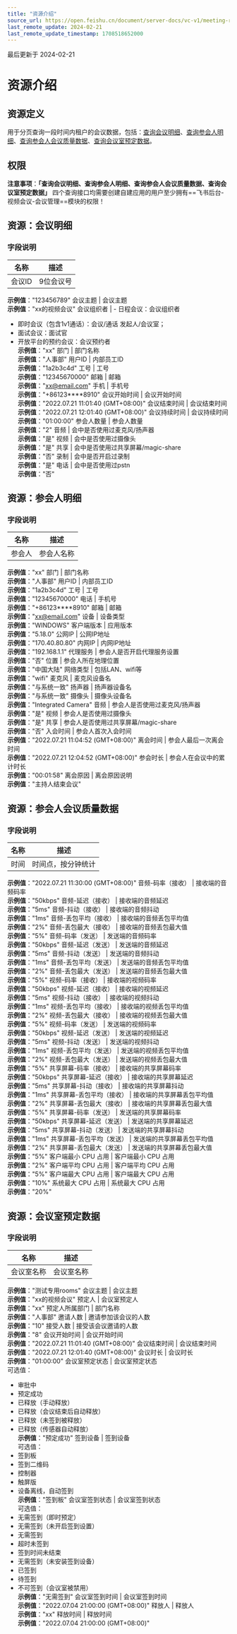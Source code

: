 ```yaml
---
title: "资源介绍"
source_url: https://open.feishu.cn/document/server-docs/vc-v1/meeting-room-data/resource-introduction
last_remote_update: 2024-02-21
last_remote_update_timestamp: 1708518652000
---
```

最后更新于 2024-02-21

#  资源介绍
##  资源定义
用于分页查询一段时间内租户的会议数据，包括：[查询会议明细](https://open.feishu.cn/document/uAjLw4CM/ukTMukTMukTM/reference/vc-v1/meeting_list/get)、[查询参会人明细](https://open.feishu.cn/document/uAjLw4CM/ukTMukTMukTM/reference/vc-v1/participant_list/get)、[查询参会人会议质量数据](https://open.feishu.cn/document/uAjLw4CM/ukTMukTMukTM/reference/vc-v1/participant_quality_list/get)、[查询会议室预定数据](https://open.feishu.cn/document/uAjLw4CM/ukTMukTMukTM/reference/vc-v1/resource_reservation_list/get)。

## 权限
**注意事项**：**「查询会议明细、查询参会人明细、查询参会人会议质量数据、查询会议室预定数据」** 四个查询接口均需要创建自建应用的用户至少拥有==飞书后台-视频会议-会议管理==模块的权限！

##  资源：会议明细

###  字段说明

名称 | 描述
--- | ---
会议ID | 9位会议号  
**示例值**："123456789"
会议主题 | 会议主题  
**示例值**："xx的视频会议"
会议组织者 | - 日程会议：会议组织者  
- 即时会议（包含1v1通话）：会议/通话 发起人/会议室；  
- 面试会议：面试官  
- 开放平台的预约会议：会议预约者  
**示例值**："xx"
部门 | 部门名称  
**示例值**："人事部"
用户ID | 内部员工ID  
**示例值**："1a2b3c4d"
工号 | 工号  
**示例值**："12345670000"
邮箱 | 邮箱  
**示例值**："xx@email.com"
手机 | 手机号  
**示例值**："+86123****8910"
会议开始时间 | 会议开始时间  
**示例值**："2022.07.21 11:01:40 (GMT+08:00)"
会议结束时间 | 会议结束时间  
**示例值**："2022.07.21 12:01:40 (GMT+08:00)"
会议持续时间 | 会议持续时间  
**示例值**："01:00:00"
参会人数量 | 参会人数量  
**示例值**："2"
音频 | 会中是否使用过麦克风/扬声器  
**示例值**："是"
视频 | 会中是否使用过摄像头  
**示例值**："是"
共享 | 会中是否使用过共享屏幕/magic-share  
**示例值**："否"
录制 | 会中是否开启过录制  
**示例值**："是"
电话 | 会中是否使用过pstn  
**示例值**："否"

##  资源：参会人明细

###  字段说明

名称 | 描述
--- | ---
参会人 | 参会人名称  
**示例值**："xx"
部门 | 部门名称  
**示例值**："人事部"
用户ID | 内部员工ID  
**示例值**："1a2b3c4d"
工号 | 工号  
**示例值**："12345670000"
电话 | 手机号  
**示例值**："+86123****8910"
邮箱 | 邮箱  
**示例值**："xx@email.com"
设备 | 设备类型  
**示例值**："WINDOWS"
客户端版本 | 应用版本  
**示例值**："5.18.0"
公网IP | 公网IP地址  
**示例值**："170.40.80.80"
内网IP | 内网IP地址  
**示例值**："192.168.1.1"
代理服务 | 参会人是否开启代理服务设置  
**示例值**："否"
位置 | 参会人所在地理位置  
**示例值**："中国大陆"
网络类型 | 包括LAN、wifi等  
**示例值**："wifi"
麦克风 | 麦克风设备名  
**示例值**："与系统一致"
扬声器 | 扬声器设备名  
**示例值**："与系统一致"
摄像头 | 摄像头设备名  
**示例值**："Integrated Camera"
音频 | 参会人是否使用过麦克风/扬声器  
**示例值**："是"
视频 | 参会人是否使用过摄像头  
**示例值**："是"
共享 | 参会人是否使用过共享屏幕/magic-share  
**示例值**："否"
入会时间 | 参会人首次入会时间  
**示例值**："2022.07.21 11:04:52 (GMT+08:00)"
离会时间 | 参会人最后一次离会时间  
**示例值**："2022.07.21 12:04:52 (GMT+08:00)"
参会时长 | 参会人在会议中的累计时长  
**示例值**："00:01:58"
离会原因 | 离会原因说明  
**示例值**："主持人结束会议"

##  资源：参会人会议质量数据

###  字段说明

名称 | 描述
--- | ---
时间 | 时间点，按分钟统计  
**示例值**："2022.07.21 11:30:00 (GMT+08:00)"
音频-码率（接收） | 接收端的音频码率  
**示例值**："50kbps"
音频-延迟（接收） | 接收端的音频延迟  
**示例值**："5ms"
音频-抖动（接收） | 接收端的音频抖动  
**示例值**："1ms"
音频-丢包平均（接收） | 接收端的音频丢包平均值  
**示例值**："2%"
音频-丢包最大（接收） | 接收端的音频丢包最大值  
**示例值**："5%"
音频-码率（发送） | 发送端的音频码率  
**示例值**："50kbps"
音频-延迟（发送） | 发送端的音频延迟  
**示例值**："5ms"
音频-抖动（发送） | 发送端的音频抖动  
**示例值**："1ms"
音频-丢包平均（发送） | 发送端的音频丢包平均值  
**示例值**："2%"
音频-丢包最大（发送） | 发送端的音频丢包最大值  
**示例值**："5%"
视频-码率（接收） | 接收端的视频码率  
**示例值**："50kbps"
视频-延迟（接收） | 接收端的视频延迟  
**示例值**："5ms"
视频-抖动（接收） | 接收端的视频抖动  
**示例值**："1ms"
视频-丢包平均（接收） | 接收端的视频丢包平均值  
**示例值**："2%"
视频-丢包最大（接收） | 接收端的视频丢包最大值  
**示例值**："5%"
视频-码率（发送） | 发送端的视频码率  
**示例值**："50kbps"
视频-延迟（发送） | 发送端的视频延迟  
**示例值**："5ms"
视频-抖动（发送） | 发送端的视频抖动  
**示例值**："1ms"
视频-丢包平均（发送） | 发送端的视频丢包平均值  
**示例值**："2%"
视频-丢包最大（发送） | 发送端的视频丢包最大值  
**示例值**："5%"
共享屏幕-码率（接收） | 接收端的共享屏幕码率  
**示例值**："50kbps"
共享屏幕-延迟（接收） | 接收端的共享屏幕延迟  
**示例值**："5ms"
共享屏幕-抖动（接收） | 接收端的共享屏幕抖动  
**示例值**："1ms"
共享屏幕-丢包平均（接收） | 接收端的共享屏幕丢包平均值  
**示例值**："2%"
共享屏幕-丢包最大（接收） | 接收端的共享屏幕丢包最大值  
**示例值**："5%"
共享屏幕-码率（发送） | 发送端的共享屏幕码率  
**示例值**："50kbps"
共享屏幕-延迟（发送） | 发送端的共享屏幕延迟  
**示例值**："5ms"
共享屏幕-抖动（发送） | 发送端的共享屏幕抖动  
**示例值**："1ms"
共享屏幕-丢包平均（发送） | 发送端的共享屏幕丢包平均值  
**示例值**："2%"
共享屏幕-丢包最大（发送） | 发送端的共享屏幕丢包最大值  
**示例值**："5%"
客户端最小 CPU 占用 | 客户端最小 CPU 占用  
**示例值**："2%"
客户端平均 CPU 占用 | 客户端平均 CPU 占用  
**示例值**："5%"
客户端最大 CPU 占用 | 客户端最大 CPU 占用  
**示例值**："10%"
系统最大 CPU 占用 | 系统最大 CPU 占用  
**示例值**："20%"

##  资源：会议室预定数据

###  字段说明

名称 | 描述
--- | ---
会议室名称 | 会议室名称  
**示例值**："测试专用rooms"
会议主题 | 会议主题  
**示例值**："xx的视频会议"
预定人 | 会议室预定人  
**示例值**："xx"
预定人所属部门 | 部门名称  
**示例值**："人事部"
邀请人数 | 邀请参加该会议的人数  
**示例值**："10"
接受人数 | 接受该会议邀请的人数  
**示例值**："8"
会议开始时间 | 会议开始时间  
**示例值**："2022.07.21 11:01:40 (GMT+08:00)"
会议结束时间 | 会议结束时间  
**示例值**："2022.07.21 12:01:40 (GMT+08:00)"
会议时长 | 会议时长  
**示例值**："01:00:00"
会议室预定状态 | 会议室预定状态  
 可选值：  
- 审批中  
- 预定成功  
- 已释放（手动释放）   
- 已释放（会议结束后自动释放）  
- 已释放（未签到被释放）  
- 已释放（传感器自动释放）  
**示例值**："预定成功"
签到设备 | 签到设备  
 可选值：  
- 签到板  
- 签到二维码  
- 控制器  
- 触屏版  
- 设备离线，自动签到            
**示例值**："签到板"
会议室签到状态 | 会议室签到状态  
可选值：  
- 无需签到（即时预定）  
- 无需签到（未开启签到设置）  
- 无需签到  
- 超时未签到  
- 签到时间未结束  
- 无需签到（未安装签到设备）  
- 已签到  
- 待签到  
- 不可签到（会议室被禁用）  
**示例值**："无需签到"
会议室签到时间 | 会议室签到时间  
**示例值**："2022.07.04 21:00:00 (GMT+08:00)"
释放人 | 释放人  
**示例值**："xx"
释放时间 | 释放时间  
**示例值**："2022.07.04 21:00:00 (GMT+08:00)"
